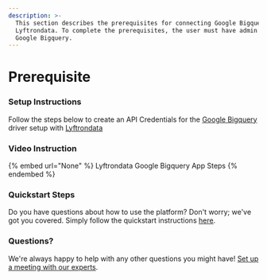 ```yaml
---
description: >-
  This section describes the prerequisites for connecting Google Bigquery to
  Lyftrondata. To complete the prerequisites, the user must have admin access to
  Google Bigquery.
---
```


# Prerequisite

<mark style="color:blue;"></mark>

### Setup Instructions

Follow the steps below to create an API Credentials for the [Google Bigquery](None) driver setup with [Lyftrondata](https://www.lyftrondata.com)

### Video Instruction

{% embed url="None" %}
Lyftrondata Google Bigquery App Steps
{% endembed %}

### Quickstart Steps

Do you have questions about how to use the platform? Don't worry; we've got you covered. Simply follow the quickstart instructions [here](README.md).

### Questions? <a href="#questions" id="questions"></a>

We're always happy to help with any other questions you might have! [Set up a meeting with our experts](https://www.lyftrondata.com/book-a-meeting/).

